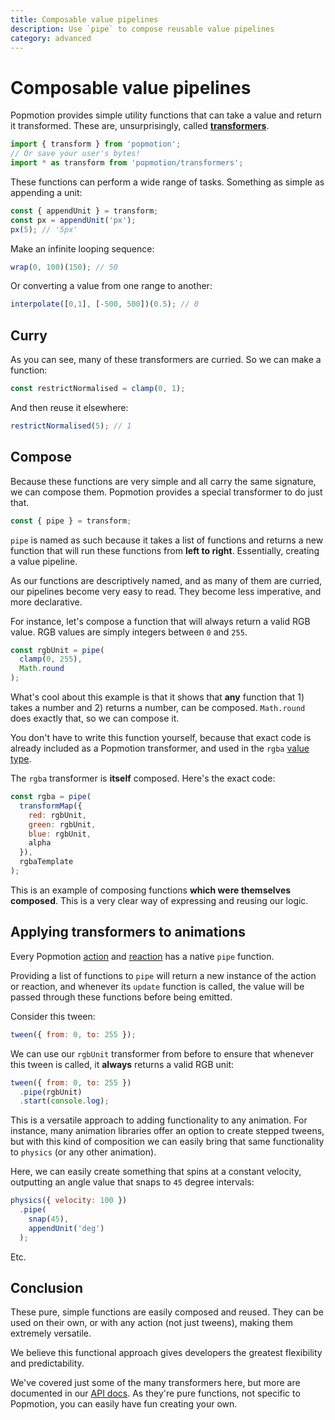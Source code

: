 ```yaml
---
title: Composable value pipelines
description: Use `pipe` to compose reusable value pipelines
category: advanced
---
```


# Composable value pipelines

Popmotion provides simple utility functions that can take a value and return it transformed. These are, unsurprisingly, called **[transformers](/api/transformers)**.

```javascript
import { transform } from 'popmotion';
// Or save your user's bytes!
import * as transform from 'popmotion/transformers';
```

These functions can perform a wide range of tasks. Something as simple as appending a unit:

```javascript
const { appendUnit } = transform;
const px = appendUnit('px');
px(5); // '5px'
```

Make an infinite looping sequence:

```javascript
wrap(0, 100)(150); // 50
```

Or converting a value from one range to another:

```javascript
interpolate([0,1], [-500, 500])(0.5); // 0
```

## Curry

As you can see, many of these transformers are curried. So we can make a function:

```javascript
const restrictNormalised = clamp(0, 1);
```

And then reuse it elsewhere:

```javascript
restrictNormalised(5); // 1
```

## Compose

Because these functions are very simple and all carry the same signature, we can compose them. Popmotion provides a special transformer to do just that.

```javascript
const { pipe } = transform;
```

`pipe` is named as such because it takes a list of functions and returns a new function that will run these functions from **left to right**. Essentially, creating a value pipeline.

As our functions are descriptively named, and as many of them are curried, our pipelines become very easy to read. They become less imperative, and more declarative.

For instance, let's compose a function that will always return a valid RGB value. RGB values are simply integers between `0` and `255`.

```javascript
const rgbUnit = pipe(
  clamp(0, 255),
  Math.round
);
```

What's cool about this example is that it shows that **any** function that 1) takes a number and 2) returns a number, can be composed. `Math.round` does exactly that, so we can compose it.

You don't have to write this function yourself, because that exact code is already included as a Popmotion transformer, and used in the `rgba` [value type](/api/value-types).

The `rgba` transformer is **itself** composed. Here's the exact code:

```javascript
const rgba = pipe(
  transformMap({
    red: rgbUnit,
    green: rgbUnit,
    blue: rgbUnit,
    alpha
  }),
  rgbaTemplate
);
```

This is an example of composing functions **which were themselves composed**. This is a very clear way of expressing and reusing our logic.

## Applying transformers to animations

Every Popmotion [action](/api/action) and [reaction](/api/reaction) has a native `pipe` function.

Providing a list of functions to `pipe` will return a new instance of the action or reaction, and whenever its `update` function is called, the value will be passed through these functions before being emitted.

Consider this tween:

```javascript
tween({ from: 0, to: 255 });
```

We can use our `rgbUnit` transformer from before to ensure that whenever this tween is called, it **always** returns a valid RGB unit:

```javascript
tween({ from: 0, to: 255 })
  .pipe(rgbUnit)
  .start(console.log);
```

This is a versatile approach to adding functionality to any animation. For instance, many animation libraries offer an option to create stepped tweens, but with this kind of composition we can easily bring that same functionality to `physics` (or any other animation).

Here, we can easily create something that spins at a constant velocity, outputting an angle value that snaps to `45` degree intervals:

```javascript
physics({ velocity: 100 })
  .pipe(
    snap(45),
    appendUnit('deg')
  );
```

Etc.

## Conclusion

These pure, simple functions are easily composed and reused. They can be used on their own, or with any action (not just tweens), making them extremely versatile.

We believe this functional approach gives developers the greatest flexibility and predictability.

We've covered just some of the many transformers here, but more are documented in our [API docs](/api/transformers). As they're pure functions, not specific to Popmotion, you can easily have fun creating your own.
